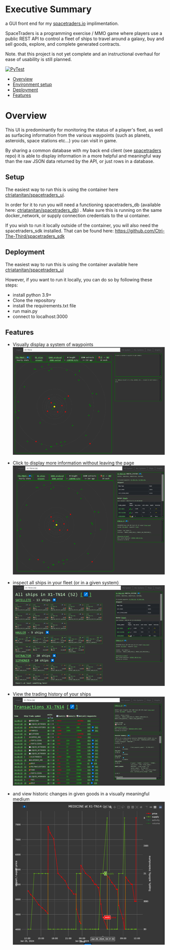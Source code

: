 
# Executive Summary

a GUI front end for my [spacetraders.io](https://www.spacetraders.io/) implimentation.

SpaceTraders is a programming exercise / MMO game where players use a public REST API to control a fleet of ships to travel around a galaxy, buy and sell goods, explore, and complete generated contracts. 

Note. that this project is not yet complete and an instructional overhaul for ease of usability is still planned. 

[![PyTest](https://github.com/Ctri-The-Third/spacetraders_gui/actions/workflows/main.yml/badge.svg)](https://github.com/Ctri-The-Third/spacetraders_gui/actions/workflows/main.yml)

- [Overview](#Overview)
- [Environment setup](#Setup)
- [Deployment](#Deploy)
- [Features](#Features)


# Overview

This UI is predominantly for monitoring the status of a player's fleet, as well as surfacing information from the various waypoints (such as planets, asteroids, space stations etc...) you can visit in game.

By sharing a common database with my back end client (see [spacetraders]() repo) it is able to display information in a more helpful and meaningful way than the raw JSON data returned by the API, or just rows in a database.

## Setup
The easiest way to run this is using the container here [ctriatanitan/spacetraders_ui](https://hub.docker.com/repository/docker/ctriatanitan/spacetraders_ui/general).

In order for it to run you will need a functioning spacetraders_db  (available here: [ctriatanitan/spacetraders_db](https://hub.docker.com/repository/docker/ctriatanitan/spacetraders_db/general)) . Make sure this is running on the same docker_network, or supply connection credentials to the ui container.

If you wish to run it locally outside of the container, you will also need the spacetraders_sdk installed. 
That can be found here: https://github.com/Ctri-The-Third/spacetraders_sdk

## Deployment
The easiest way to run this is using the container available here [ctriatanitan/spacetraders_ui](https://hub.docker.com/repository/docker/ctriatanitan/spacetraders_ui/general)

However, if you want to run it locally, you can do so by following these steps:

* install python 3.9+
* Clone the repository
* install the requirements.txt file
* run main.py
* connect to localhost:3000

## Features

- Visually display a system of waypoints 
  ![readme/system.png](readme/system.png)

- Click to display more information without leaving the page
  ![readme/system_with_waypoint.png](readme/system_with_waypoint.PNG)

- inspect all ships in your fleet (or in a given system)
  ![readme/ship_overview.PNG](readme/ship_overview.PNG)

- View the trading history of your ships
  ![readme/transaction_overview.PNG](readme/transaction_overview.PNG)

- and view historic changes in given goods in a visually meaningful medium
  ![readme/export_graph.png](readme/export_graph.png)
